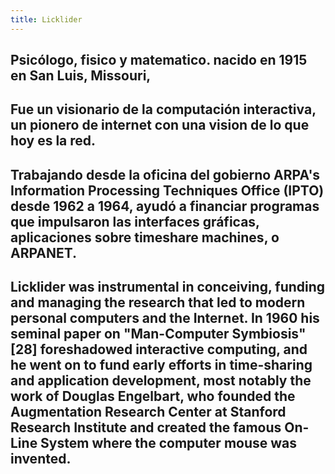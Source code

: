 ```yaml
---
title: Licklider
---
```


## Psicólogo, fisico y matematico. nacido en 1915 en San Luis, Missouri,
## Fue un visionario de la computación interactiva, un pionero de internet con una vision de lo que hoy es la red.
## Trabajando desde la oficina del gobierno ARPA's Information Processing Techniques Office (IPTO) desde 1962 a 1964, ayudó a financiar programas que impulsaron las interfaces gráficas, aplicaciones sobre timeshare machines, o ARPANET.
## Licklider was instrumental in conceiving, funding and managing the research that led to modern personal computers and the Internet. In 1960 his seminal paper on "Man-Computer Symbiosis"[28] foreshadowed interactive computing, and he went on to fund early efforts in time-sharing and application development, most notably the work of Douglas Engelbart, who founded the Augmentation Research Center at Stanford Research Institute and created the famous On-Line System where the computer mouse was invented.
##
